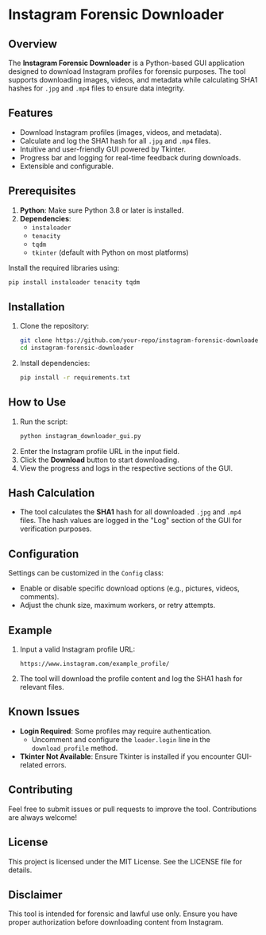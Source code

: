 # Instagram Forensic Downloader

## Overview
The **Instagram Forensic Downloader** is a Python-based GUI application designed to download Instagram profiles for forensic purposes. The tool supports downloading images, videos, and metadata while calculating SHA1 hashes for `.jpg` and `.mp4` files to ensure data integrity.

## Features
- Download Instagram profiles (images, videos, and metadata).
- Calculate and log the SHA1 hash for all `.jpg` and `.mp4` files.
- Intuitive and user-friendly GUI powered by Tkinter.
- Progress bar and logging for real-time feedback during downloads.
- Extensible and configurable.

## Prerequisites
1. **Python**: Make sure Python 3.8 or later is installed.
2. **Dependencies**:
    - `instaloader`
    - `tenacity`
    - `tqdm`
    - `tkinter` (default with Python on most platforms)

Install the required libraries using:
```bash
pip install instaloader tenacity tqdm
```

## Installation
1. Clone the repository:
   ```bash
   git clone https://github.com/your-repo/instagram-forensic-downloader.git
   cd instagram-forensic-downloader
   ```
2. Install dependencies:
   ```bash
   pip install -r requirements.txt
   ```

## How to Use
1. Run the script:
   ```bash
   python instagram_downloader_gui.py
   ```
2. Enter the Instagram profile URL in the input field.
3. Click the **Download** button to start downloading.
4. View the progress and logs in the respective sections of the GUI.

## Hash Calculation
- The tool calculates the **SHA1** hash for all downloaded `.jpg` and `.mp4` files. The hash values are logged in the "Log" section of the GUI for verification purposes.

## Configuration
Settings can be customized in the `Config` class:
- Enable or disable specific download options (e.g., pictures, videos, comments).
- Adjust the chunk size, maximum workers, or retry attempts.

## Example
1. Input a valid Instagram profile URL:
   ```
   https://www.instagram.com/example_profile/
   ```
2. The tool will download the profile content and log the SHA1 hash for relevant files.

## Known Issues
- **Login Required**: Some profiles may require authentication.
  - Uncomment and configure the `loader.login` line in the `download_profile` method.
- **Tkinter Not Available**: Ensure Tkinter is installed if you encounter GUI-related errors.

## Contributing
Feel free to submit issues or pull requests to improve the tool. Contributions are always welcome!

## License
This project is licensed under the MIT License. See the LICENSE file for details.

## Disclaimer
This tool is intended for forensic and lawful use only. Ensure you have proper authorization before downloading content from Instagram.



